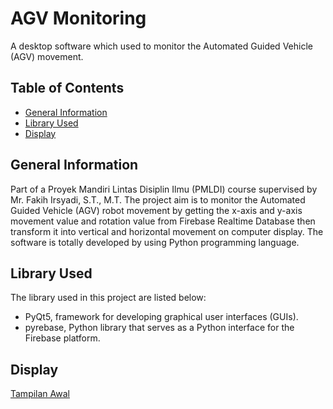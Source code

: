 # AGV Monitoring
A desktop software which used to monitor the Automated Guided Vehicle (AGV) movement.
## Table of Contents
* [General Information](#general-information)
* [Library Used](#library-used)
* [Display](#display)
## General Information
Part of a Proyek Mandiri Lintas Disiplin Ilmu (PMLDI) course supervised by Mr. Fakih Irsyadi, S.T., M.T. The project aim is to monitor the Automated Guided Vehicle (AGV) robot movement by getting the x-axis and y-axis movement value and rotation value from Firebase Realtime Database then transform it into vertical and horizontal movement on computer display. The software is totally developed by using Python programming language.
## Library Used
The library used in this project are listed below:
* PyQt5, framework for developing graphical user interfaces (GUIs).
* pyrebase, Python library that serves as a Python interface for the Firebase platform.
## Display
[Tampilan Awal](img-01.jpg)
